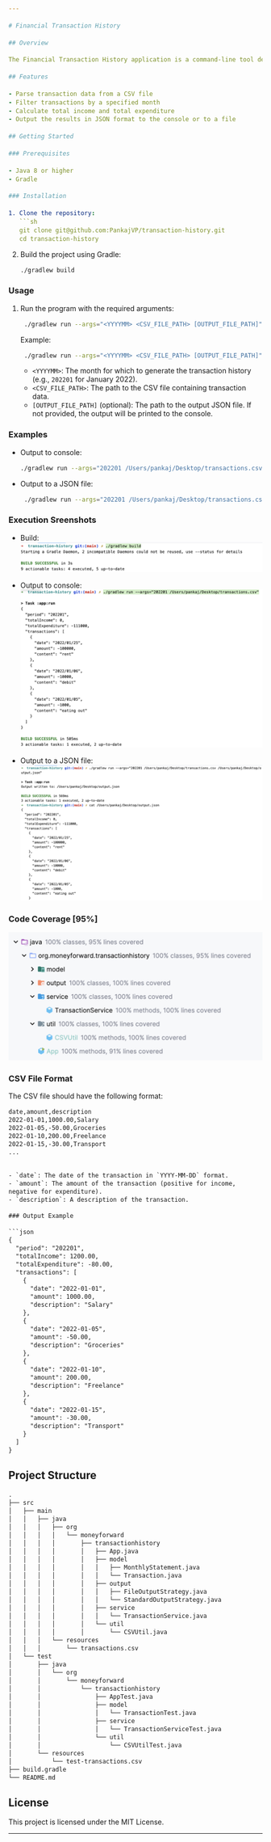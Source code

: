 ```yaml
---

# Financial Transaction History

## Overview

The Financial Transaction History application is a command-line tool designed for personal use to generate a history of all deposits and withdrawals for a specified month. The program reads a CSV file containing transaction records and produces a summary of total income, total expenditure, and a list of transactions for the specified period. The output can be printed to the console or written to a JSON file.

## Features

- Parse transaction data from a CSV file
- Filter transactions by a specified month
- Calculate total income and total expenditure
- Output the results in JSON format to the console or to a file

## Getting Started

### Prerequisites

- Java 8 or higher
- Gradle

### Installation

1. Clone the repository:
   ```sh
   git clone git@github.com:PankajVP/transaction-history.git
   cd transaction-history
   ```

2. Build the project using Gradle:
   ```sh
   ./gradlew build
   ```

### Usage

1. Run the program with the required arguments:
   ```sh
    ./gradlew run --args="<YYYYMM> <CSV_FILE_PATH> [OUTPUT_FILE_PATH]"
   ```
   Example:
   ```sh
    ./gradlew run --args="<YYYYMM> <CSV_FILE_PATH> [OUTPUT_FILE_PATH]"
   ```
    - `<YYYYMM>`: The month for which to generate the transaction history (e.g., `202201` for January 2022).
    - `<CSV_FILE_PATH>`: The path to the CSV file containing transaction data.
    - `[OUTPUT_FILE_PATH]` (optional): The path to the output JSON file. If not provided, the output will be printed to the console.

### Examples

- Output to console:
  ```sh
  ./gradlew run --args="202201 /Users/pankaj/Desktop/transactions.csv"
  ```

- Output to a JSON file:
  ```sh
   ./gradlew run --args="202201 /Users/pankaj/Desktop/transactions.csv /Users/pankaj/Desktop/output.json"
  ```
### Execution Sreenshots
- Build:
![Build](screenshots/build.png "Build")

- Output to console:
![Build](screenshots/output-to-console.png "Output to Console")

- Output to a JSON file:
![Build](screenshots/output-to-file.png "Output to File")


### Code Coverage [95%]
![Code Coverage](screenshots/code-coverage.png "Code Coverage")

### CSV File Format

The CSV file should have the following format:

```csv
date,amount,description
2022-01-01,1000.00,Salary
2022-01-05,-50.00,Groceries
2022-01-10,200.00,Freelance
2022-01-15,-30.00,Transport
...
```

```

- `date`: The date of the transaction in `YYYY-MM-DD` format.
- `amount`: The amount of the transaction (positive for income, negative for expenditure).
- `description`: A description of the transaction.

### Output Example

```json
{
  "period": "202201",
  "totalIncome": 1200.00,
  "totalExpenditure": -80.00,
  "transactions": [
    {
      "date": "2022-01-01",
      "amount": 1000.00,
      "description": "Salary"
    },
    {
      "date": "2022-01-05",
      "amount": -50.00,
      "description": "Groceries"
    },
    {
      "date": "2022-01-10",
      "amount": 200.00,
      "description": "Freelance"
    },
    {
      "date": "2022-01-15",
      "amount": -30.00,
      "description": "Transport"
    }
  ]
}
```

## Project Structure

```
.
├── src
│   ├── main
│   │   ├── java
│   │   │   ├── org
│   │   │   │   └── moneyforward
│   │   │   │       ├── transactionhistory
│   │   │   │       │   ├── App.java
│   │   │   │       │   ├── model
│   │   │   │       │   │   ├── MonthlyStatement.java
│   │   │   │       │   │   └── Transaction.java
│   │   │   │       │   ├── output
│   │   │   │       │   │   ├── FileOutputStrategy.java
│   │   │   │       │   │   └── StandardOutputStrategy.java
│   │   │   │       │   ├── service
│   │   │   │       │   │   └── TransactionService.java
│   │   │   │       │   └── util
│   │   │   │       │       └── CSVUtil.java
│   │   │   └── resources
│   │   │       └── transactions.csv
│   └── test
│       ├── java
│       │   └── org
│       │       └── moneyforward
│       │           └── transactionhistory
│       │               ├── AppTest.java
│       │               ├── model
│       │               │   └── TransactionTest.java
│       │               ├── service
│       │               │   └── TransactionServiceTest.java
│       │               └── util
│       │                   └── CSVUtilTest.java
│       └── resources
│           └── test-transactions.csv
├── build.gradle
└── README.md
```

## License

This project is licensed under the MIT License.

---